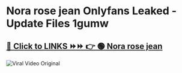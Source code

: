 
 # Nora rose jean Onlyfans Leaked - Update Files 1gumw

## <h2><a href="https://clipsfans.com/Nora_rose_jean&ref=git">🔗 Click to LINKS ⏩⏩ 👉 🟢 Nora rose jean </a></h2>

<a href="https://clipsfans.com/Nora_rose_jean&ref=git" rel="nofollow" data-target="animated-image.originalLink"><img src="https://i.ibb.co.com/xMMVF88/686577567.gif" alt="Viral Video Original" style="max-width: 100%; display: inline-block;" data-target="animated-image.originalImage"></a>

